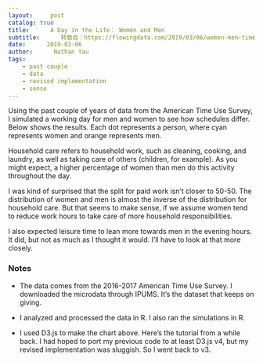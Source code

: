 ```yaml
---
layout:     post
catalog: true
title:      A Day in the Life： Women and Men
subtitle:      转载自：https://flowingdata.com/2019/03/06/women-men-timeuse/
date:      2019-03-06
author:      Nathan Yau
tags:
    - past couple
    - data
    - revised implementation
    - sense
---
```


Using the past couple of years of data from the American Time Use Survey, I simulated a working day for men and women to see how schedules differ. Below shows the results. Each dot represents a person, where cyan represents women and orange represents men.

Household care refers to household work, such as cleaning, cooking, and laundry, as well as taking care of others (children, for example). As you might expect, a higher percentage of women than men do this activity throughout the day.

I was kind of surprised that the split for paid work isn’t closer to 50-50. The distribution of women and men is almost the inverse of the distribution for household care. But that seems to make sense, if we assume women tend to reduce work hours to take care of more household responsibilities.

I also expected leisure time to lean more towards men in the evening hours. It did, but not as much as I thought it would. I’ll have to look at that more closely.






### Notes

- The data comes from the 2016-2017 American Time Use Survey. I downloaded the microdata through IPUMS. It’s the dataset that keeps on giving.

- I analyzed and processed the data in R. I also ran the simulations in R.

- I used D3.js to make the chart above. Here’s the tutorial from a while back. I had hoped to port my previous code to at least D3.js v4, but my revised implementation was sluggish. So I went back to v3.

